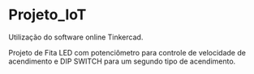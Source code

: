 # Projeto_IoT
Utilização do software online Tinkercad.

Projeto de Fita LED com potenciômetro para controle de velocidade de acendimento e DIP SWITCH para um segundo tipo de acendimento.
